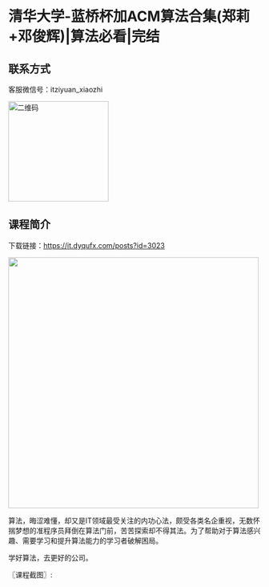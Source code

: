 # 清华大学-蓝桥杯加ACM算法合集(郑莉+邓俊辉)|算法必看|完结

## 联系方式

客服微信号：itziyuan_xiaozhi

<img src="https://ziyuanyun.oss-cn-guangzhou.aliyuncs.com/common/20240614073449/666b82192834a.jpg" width="200" height="200" alt="二维码">

## 课程简介

下载链接：https://it.dyqufx.com/posts?id=3023

<img src="https://ziyuanyun.oss-cn-guangzhou.aliyuncs.com/yun/20240515184919/6644932f53547.jpg" width="500" alt="">

  

 算法，晦涩难懂，却又是IT领域最受关注的内功心法，颇受各类名企重视，无数怀揣梦想的准程序员拜倒在算法门前，苦苦探索却不得其法。为了帮助对于算法感兴趣、需要学习和提升算法能力的学习者破解困局。

 学好算法，去更好的公司。

 〖课程截图〗:

  